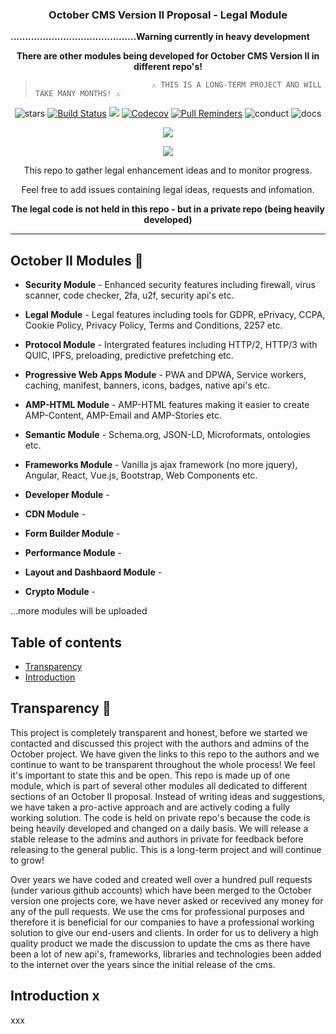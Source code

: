 <h3 align="center">October CMS Version II Proposal - Legal Module</h3>

<p><strong>...........................................Warning currently in heavy development</strong></p>

<p align="center"><strong>There are other modules being developed for October CMS Version II in different repo's!</strong><p>
  
>                               ⚠️ THIS IS A LONG-TERM PROJECT AND WILL TAKE MANY MONTHS! ⚠️
  
<p align="center"><img src="https://github.com/ayumi-cloud/oc-security-module/blob/master/src/assets/images/buttons/stars.svg" alt="stars"> <a href="https://travis-ci.org/#"><img src="https://github.com/ayumi-cloud/oc-security-module/blob/master/src/assets/images/buttons/travis.svg" alt="Build Status"></a> <img src="https://github.com/ayumi-cloud/oc-security-module/blob/master/src/assets/images/buttons/php.svg"> <a href="https://codecov.io/gh/#"><img src="https://github.com/ayumi-cloud/oc-security-module/blob/master/src/assets/images/buttons/coverage.svg" alt="Codecov"></a> <a href="https://pullreminders.com?ref=badge"><img src="https://github.com/ayumi-cloud/oc-security-module/blob/master/src/assets/images/buttons/pull.svg" alt="Pull Reminders"></a> <img src="https://github.com/ayumi-cloud/oc-security-module/blob/master/src/assets/images/buttons/conduct.svg" alt="conduct"> <img src="https://github.com/ayumi-cloud/oc-security-module/blob/master/src/assets/images/buttons/docs.svg" alt="docs"></p>

<p align="center"><img src="https://github.com/ayumi-cloud/oc-security-module/blob/master/src/assets/images/security-cover.png"></p>

<p align="center"><a href="https://paypal.me/#"><img src="https://github.com/ayumi-cloud/oc-security-module/blob/master/src/assets/images/buttons/paypal-button.svg"></a></p>

<p align="center">This repo to gather legal enhancement ideas and to monitor progress.</p>

<p align="center">Feel free to add issues containing legal ideas, requests and infomation.</p>

<p align="center"><strong>The legal code is not held in this repo - but in a private repo (being heavily developed)</strong></p>

---

## October II Modules :eyes:

- **Security Module** - Enhanced security features including firewall, virus scanner, code checker, 2fa, u2f, security api's etc.
- **Legal Module** - Legal features including tools for GDPR, ePrivacy, CCPA, Cookie Policy, Privacy Policy, Terms and Conditions, 2257 etc.
- **Protocol Module** - Intergrated features including HTTP/2, HTTP/3 with QUIC, IPFS, preloading, predictive prefetching etc.
- **Progressive Web Apps Module** - PWA and DPWA, Service workers, caching, manifest, banners, icons, badges, native api's etc.
- **AMP-HTML Module** - AMP-HTML features making it easier to create AMP-Content, AMP-Email and AMP-Stories etc.
- **Semantic Module** - Schema.org, JSON-LD, Microformats, ontologies etc.
- **Frameworks Module** - Vanilla js ajax framework (no more jquery), Angular, React, Vue.js, Bootstrap, Web Components etc.

- **Developer Module** - 

- **CDN Module** - 

- **Form Builder Module** - 

- **Performance Module** - 

- **Layout and Dashbaord Module** - 

- **Crypto Module** - 


...more modules will be uploaded

## Table of contents

- [Transparency](#transparency-)
- [Introduction](#intro-)

## Transparency 📢

This project is completely transparent and honest, before we started we contacted and discussed this project with the authors and admins of the October project. We have given the links to this repo to the authors and we continue to want to be transparent throughout the whole process! We feel it's important to state this and be open. This repo is made up of one module, which is part of several other modules all dedicated to different sections of an October II proposal. Instead of writing ideas and suggestions, we have taken a pro-active approach and are actively coding a fully working solution. The code is held on private repo's because the code is being heavily developed and changed on a daily basis. We will release a stable release to the admins and authors in private for feedback before releasing to the general public. This is a long-term project and will continue to grow!

Over years we have coded and created well over a hundred pull requests (under various github accounts) which have been merged to the October version one projects core, we have never asked or recevived any money for any of the pull requests. We use the cms for professional purposes and therefore it is beneficial for our companies to have a professional working solution to give our end-users and clients. In order for us to delivery a high quality product we made the discussion to update the cms as there have been a lot of new api's, frameworks, libraries  and technologies been added to the internet over the years since the initial release of the cms.

## Introduction x

xxx

